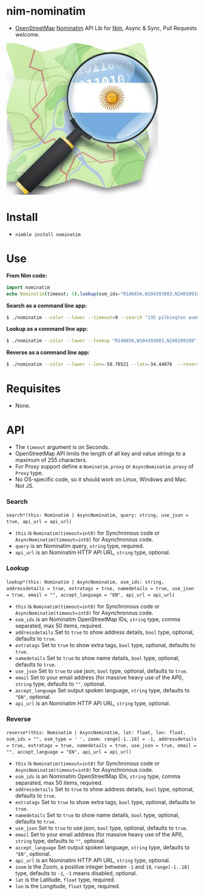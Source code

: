 # nim-nominatim

- [OpenStreetMap](https://openstreetmap.org) [Nominatim](https://nominatim.openstreetmap.org) API Lib for [Nim](https://nim-lang.org), Async & Sync, Pull Requests welcome.

![OpenStreetMap](https://raw.githubusercontent.com/juancarlospaco/nim-overpass/master/osm.jpg)


# Install

- `nimble install nominatim`


# Use

**From Nim code:**

```nim
import nominatim
echo Nominatim(timeout: 5).lookup(osm_ids="R146656,W104393803,N240109189")
```

**Search as a command line app:**

```bash
$ ./nominatim --color --lower --timeout=9 --search "135 pilkington avenue, birmingham"
```

**Lookup as a command line app:**

```bash
$ ./nominatim --color --lower --lookup "R146656,W104393803,N240109189"
```

**Reverse as a command line app:**

```bash
$ ./nominatim --color --lower --lon=-58.70521 --lat=-34.44076  --reverse "reverse"
```


# Requisites

- None.


# API

- The `timeout` argument is on Seconds.
- OpenStreetMap API limits the length of all key and value strings to a maximum of 255 characters.
- For Proxy support define a `Nominatim.proxy` or `AsyncNominatim.proxy` of `Proxy` type.
- No OS-specific code, so it should work on Linux, Windows and Mac. Not JS.

### Search

`search*(this: Nominatim | AsyncNominatim, query: string, use_json = true, api_url = api_url)`

- `this` is `Nominatim(timeout=int8)` for Synchronous code or `AsyncNominatim(timeout=int8)` for Asynchronous code.
- `query` is an Nominatim query, `string` type, required.
- `api_url` is an Nominatim HTTP API URL, `string` type, optional.

### Lookup

`lookup*(this: Nominatim | AsyncNominatim, osm_ids: string, addressdetails = true, extratags = true, namedetails = true, use_json = true, email = "", accept_language = "EN", api_url = api_url)`

- `this` is `Nominatim(timeout=int8)` for Synchronous code or `AsyncNominatim(timeout=int8)` for Asynchronous code.
- `osm_ids` is an Nominatim OpenStreetMap IDs, `string` type, comma separated, max 50 items, required.
- `addressdetails` Set to `true` to show address details, `bool` type, optional, defaults to `true`.
- `extratags` Set to `true` to show extra tags, `bool` type, optional, defaults to `true`.
- `namedetails` Set to `true` to show name details, `bool` type, optional, defaults to `true`.
- `use_json` Set to `true` to use json, `bool` type, optional, defaults to `true`.
- `email` Set to your email address (for massive heavy use of the API), `string` type, defaults to `""`, optional.
- `accept_language` Set output spoken language, `string` type, defaults to `"EN"`, optional.
- `api_url` is an Nominatim HTTP API URL, `string` type, optional.

### Reverse

`reverse*(this: Nominatim | AsyncNominatim, lat: float, lon: float, osm_ids = "", osm_type = ' ', zoom: range[-1..18] = -1, addressdetails = true, extratags = true, namedetails = true, use_json = true, email = "", accept_language = "EN", api_url = api_url)`

- `this` is `Nominatim(timeout=int8)` for Synchronous code or `AsyncNominatim(timeout=int8)` for Asynchronous code.
- `osm_ids` is an Nominatim OpenStreetMap IDs, `string` type, comma separated, max 50 items, required.
- `addressdetails` Set to `true` to show address details, `bool` type, optional, defaults to `true`.
- `extratags` Set to `true` to show extra tags, `bool` type, optional, defaults to `true`.
- `namedetails` Set to `true` to show name details, `bool` type, optional, defaults to `true`.
- `use_json` Set to `true` to use json, `bool` type, optional, defaults to `true`.
- `email` Set to your email address (for massive heavy use of the API), `string` type, defaults to `""`, optional.
- `accept_language` Set output spoken language, `string` type, defaults to `"EN"`, optional.
- `api_url` is an Nominatim HTTP API URL, `string` type, optional.
- `zoom` is the Zoom, a positive integer between `-1` and `18`, `range[-1..18]` type, defaults to `-1`, `-1` means disabled, optional.
- `lat` is the Latitude, `float` type, required.
- `lon` is the Longitude, `float` type, required.
